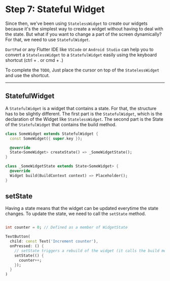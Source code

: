 # Step 7: Stateful Widget

Since then, we've been using `StatelessWidget` to create our widgets because it's the simplest way to create a widget without having to deal with the state. But what if you want to change a part of the screen dynamically? For that, we need to use `StatefulWidget`.

`DartPad` or any Flutter IDE like `VSCode` or `Android Studio` can help you to convert a `StatelessWidget` to a `StatefulWidget` easily using the keyboard shortcut (ctrl + . or cmd + .)

To complete the `TODO`, Just place the cursor on top of the `StatelessWidget` and use the shortcut.

---

## StatefulWidget

A `StatefulWidget` is a widget that contains a state. For that, the structure has to be slightly different. The first part is the `StatefulWidget`, which is the declaration of the Widget like `StatelessWidget`. The second part is the State of the `StatefulWidget` that contains the build method.

```dart
class SomeWidget extends StatefulWidget {
  const SomeWidget({ super.key });

  @override
  State<SomeWidget> createState() => _SomeWidgetState();
}

class _SomeWidgetState extends State<SomeWidget> {
  @override
  Widget build(BuildContext context) => Placeholder();
}

```

## setState

Having a state means that the widget can be updated everytime the state changes.
To update the state, we need to call the `setState` method.

```dart

int counter = 0; // Defined as a member of WidgetState

TextButton(
  child: const Text('Increment counter'),
  onPressed: () {
    // setState triggers a rebuild of the widget (it calls the build method)
    setState(() {
      counter++;
    });
  }
)
```
